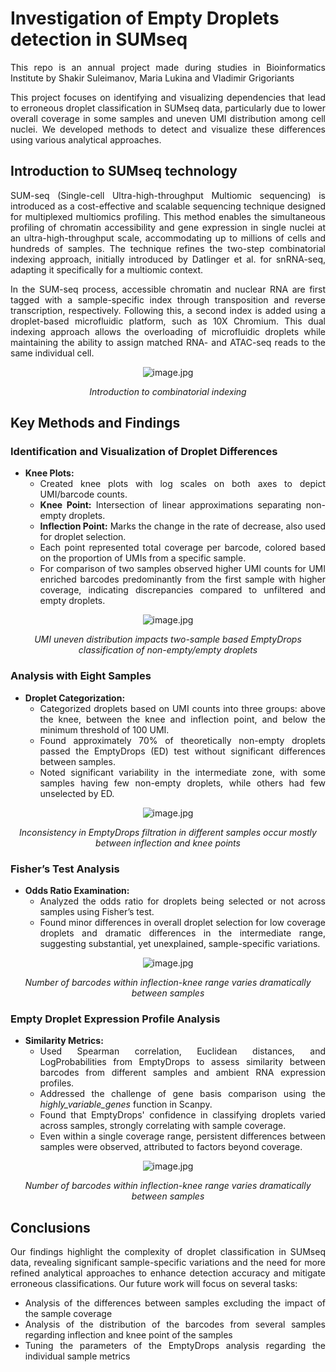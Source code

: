 # Investigation of Empty Droplets detection in SUMseq
<div align="justify">
This repo is an annual project made during studies in Bioinformatics Institute by Shakir Suleimanov, Maria Lukina and Vladimir Grigoriants

This project focuses on identifying and visualizing dependencies that lead to erroneous droplet classification in SUMseq data, particularly due to lower overall coverage in some samples and uneven UMI distribution among cell nuclei. We developed methods to detect and visualize these differences using various analytical approaches.

## Introduction to SUMseq technology

SUM-seq (Single-cell Ultra-high-throughput Multiomic sequencing) is introduced as a cost-effective and scalable sequencing technique designed for multiplexed multiomics profiling. This method enables the simultaneous profiling of chromatin accessibility and gene expression in single nuclei at an ultra-high-throughput scale, accommodating up to millions of cells and hundreds of samples. The technique refines the two-step combinatorial indexing approach, initially introduced by Datlinger et al. for snRNA-seq, adapting it specifically for a multiomic context.

In the SUM-seq process, accessible chromatin and nuclear RNA are first tagged with a sample-specific index through transposition and reverse transcription, respectively. Following this, a second index is added using a droplet-based microfluidic platform, such as 10X Chromium. This dual indexing approach allows the overloading of microfluidic droplets while maintaining the ability to assign matched RNA- and ATAC-seq reads to the same individual cell.
<div align="center">
  <img src="https://drive.google.com/uc?export=view&id=1F8vMIbyUR42zOxa378jNyo4ll95jZBCW" alt="image.jpg" />
  <p><i>Introduction to combinatorial indexing</i></p>
</div>

## Key Methods and Findings

### Identification and Visualization of Droplet Differences

- **Knee Plots:** 
  - Created knee plots with log scales on both axes to depict UMI/barcode counts.
  - **Knee Point:** Intersection of linear approximations separating non-empty droplets.
  - **Inflection Point:** Marks the change in the rate of decrease, also used for droplet selection.
  - Each point represented total coverage per barcode, colored based on the proportion of UMIs from a specific sample.
  - For comparison of two samples observed higher UMI counts for UMI enriched barcodes predominantly from the first sample with higher coverage, indicating discrepancies compared to unfiltered and empty droplets.

<div align="center">
  <img src="https://drive.google.com/uc?export=view&id=1q9LQIqvAJZS_kUgajG5j5SJknzYie8YB" alt="image.jpg" />
  <p><i>UMI uneven distribution impacts two-sample based EmptyDrops classification of non-empty/empty droplets</i></p>
</div>

### Analysis with Eight Samples

- **Droplet Categorization:** 
  - Categorized droplets based on UMI counts into three groups: above the knee, between the knee and inflection point, and below the minimum threshold of 100 UMI.
  - Found approximately 70% of theoretically non-empty droplets passed the EmptyDrops (ED) test without significant differences between samples.
  - Noted significant variability in the intermediate zone, with some samples having few non-empty droplets, while others had few unselected by ED.

<div align="center">
  <img src="https://drive.google.com/uc?export=view&id=1seXhuik9YlcFv7jlQI8iG_GMGFkiC2B7" alt="image.jpg" />
  <p><i>Inconsistency in EmptyDrops filtration in different samples occur mostly between inflection and knee points</i></p>
</div>

### Fisher’s Test Analysis

- **Odds Ratio Examination:** 
  - Analyzed the odds ratio for droplets being selected or not across samples using Fisher’s test.
  - Found minor differences in overall droplet selection for low coverage droplets and dramatic differences in the intermediate range, suggesting substantial, yet unexplained, sample-specific variations.

<div align="center">
  <img src="https://drive.google.com/uc?export=view&id=1Bmmt_ZMkSWp6xurwOFrWj_V-ic72r1t5" alt="image.jpg" />
  <p><i>Number of barcodes within inflection-knee range varies dramatically between samples</i></p>
</div>

### Empty Droplet Expression Profile Analysis

- **Similarity Metrics:**
  - Used Spearman correlation, Euclidean distances, and LogProbabilities from EmptyDrops to assess similarity between barcodes from different samples and ambient RNA expression profiles.
  - Addressed the challenge of gene basis comparison using the *highly_variable_genes* function in Scanpy.
  - Found that EmptyDrops' confidence in classifying droplets varied across samples, strongly correlating with sample coverage.
  - Even within a single coverage range, persistent differences between samples were observed, attributed to factors beyond coverage.

<div align="center">
  <img src="https://drive.google.com/uc?export=view&id=1qgrL_-U3kwMQjIg1hz5CzQUF6RH4CATe" alt="image.jpg" />
  <p><i>Number of barcodes within inflection-knee range varies dramatically between samples</i></p>
</div>

## Conclusions

Our findings highlight the complexity of droplet classification in SUMseq data, revealing significant sample-specific variations and the need for more refined analytical approaches to enhance detection accuracy and mitigate erroneous classifications. Our future work will focus on several tasks:

- Analysis of the differences between samples excluding the impact of the sample coverage 
- Analysis of the distribution of the barcodes from several samples regarding inflection and knee point of the samples
- Tuning the parameters of the EmptyDrops analysis regarding the individual sample metrics
 
